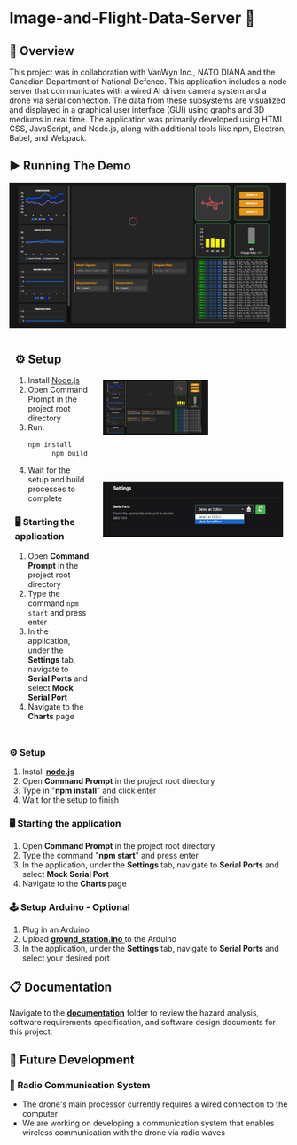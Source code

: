 # Image-and-Flight-Data-Server 🚁
## 💼 Overview  
This project was in collaboration with VanWyn Inc., NATO DIANA and the Canadian Department of National Defence. This application includes a node server that communicates with a wired AI driven camera system and a drone via serial connection. The data from these subsystems are visualized and displayed in a graphical user interface (GUI) using graphs and 3D mediums in real time. The application was primarily developed using HTML, CSS, JavaScript, and Node.js, along with additional tools like npm, Electron, Babel, and Webpack.

## ▶️ Running The Demo 
<img src="./images/dashboard.png" alt="Logo" width="500"/>
<div style="display: flex;">

<div style="flex: 30%; padding: 10px;">
   <h2>⚙️ Setup </h2>
   <ol>
      <li>Install <a href="https://nodejs.org/">Node.js</a></li>
      <li>Open Command Prompt in the project root directory</li>
      <li>Run:
      <pre><code>npm install
      npm build</code></pre>
      </li>
      <li>Wait for the setup and build processes to complete</li>
   </ol>
   <h3>🖥️ Starting the application</h3>
   <ol>
      <li>Open <strong>Command Prompt</strong> in the project root directory</li>
      <li>Type the command <code>npm start</code> and press enter</li>
      <li>In the application, under the <strong>Settings</strong> tab, navigate to <strong>Serial Ports</strong> and select <strong>Mock Serial Port</strong></li>
      <li>Navigate to the <strong>Charts</strong> page</li>
   </ol>
</div>

<div style="flex: 70%; padding: 10px;">
  <img src="./images/dashboard.png" alt="Image 2" height="100px" style="margin-top: 80px"/>

  <img src="./images/settings.png" alt="Image 2" height="100px" style="margin-top: 80px"/>
</div>

</div>

### ⚙️ Setup 
   1. Install [**node.js**][node.js]
   2. Open **Command Prompt** in the project root directory
   3. Type in "**npm install**" and click enter
   4. Wait for the setup to finish 
### 🖥️ Starting the application 
   1. Open **Command Prompt** in the project root directory
   2. Type the command "**npm start**" and press enter
   3. In the application, under the **Settings** tab, navigate to **Serial Ports** and select **Mock Serial Port**
   4. Navigate to the **Charts** page
### 🕹️ Setup Arduino - Optional
   1. Plug in an Arduino
   2. Upload [**ground_station.ino** ][arduino_code] to the Arduino
   3. In the application, under the **Settings** tab, navigate to **Serial Ports** and select your desired port

## 📋 Documentation  
Navigate to the [**documentation**][docs] folder to review the hazard analysis, software requirements specification, and software design documents for this project.

## 🔮 Future Development  
### 📡 Radio Communication System 
- The drone's main processor currently requires a wired connection to the computer
- We are working on developing a communication system that enables wireless communication with the drone via radio waves

<!-- File Links -->
[src/main]: src/main
[arduino_code]: others/arduino/ground_station/ground_station.ino
[index.html]: public/index.html
[node.js]: https://nodejs.org
[docs]: documentation

<!-- Images -->
[dashboard_image]: images/dashboard.png
